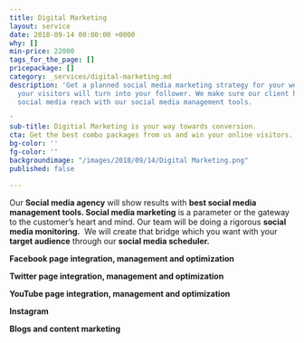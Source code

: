 ```yaml
---
title: Digital Marketing
layout: service
date: 2018-09-14 00:00:00 +0000
why: []
min-price: 22000
tags_for_the_page: []
pricepackage: []
category: _services/digital-marketing.md
description: 'Get a planned social media marketing strategy for your website where
  your visitors will turn into your follower. We make sure our client has the maximum
  social media reach with our social media management tools.

'
sub-title: Digitial Marketing is your way towards conversion.
cta: Get the best combo packages from us and win your online visitors.
bg-color: ''
fg-color: ''
backgroundimage: "/images/2018/09/14/Digital Marketing.png"
published: false

---
```

Our **Social media agency** will show results with **best social media management tools. Social media marketing** is a parameter or the gateway to the customer’s heart and mind. Our team will be doing a rigorous **social media monitoring.**  We will create that bridge which you want with your **target audience** through our **social media scheduler.**

**Facebook page integration, management and optimization**

**Twitter page integration, management and optimization**

**YouTube page integration, management and optimization**

**Instagram**

**Blogs and content marketing**